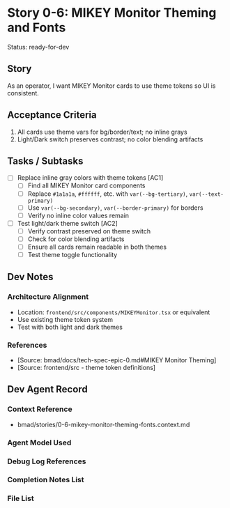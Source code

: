 # Story 0-6: MIKEY Monitor Theming and Fonts

Status: ready-for-dev

## Story

As an operator, I want MIKEY Monitor cards to use theme tokens so UI is consistent.

## Acceptance Criteria

1. All cards use theme vars for bg/border/text; no inline grays
2. Light/Dark switch preserves contrast; no color blending artifacts

## Tasks / Subtasks

- [ ] Replace inline gray colors with theme tokens [AC1]
  - [ ] Find all MIKEY Monitor card components
  - [ ] Replace `#1a1a1a`, `#ffffff`, etc. with `var(--bg-tertiary)`, `var(--text-primary)`
  - [ ] Use `var(--bg-secondary)`, `var(--border-primary)` for borders
  - [ ] Verify no inline color values remain
- [ ] Test light/dark theme switch [AC2]
  - [ ] Verify contrast preserved on theme switch
  - [ ] Check for color blending artifacts
  - [ ] Ensure all cards remain readable in both themes
  - [ ] Test theme toggle functionality

## Dev Notes

### Architecture Alignment
- Location: `frontend/src/components/MIKEYMonitor.tsx` or equivalent
- Use existing theme token system
- Test with both light and dark themes

### References
- [Source: bmad/docs/tech-spec-epic-0.md#MIKEY Monitor Theming]
- [Source: frontend/src - theme token definitions]

## Dev Agent Record

### Context Reference

- bmad/stories/0-6-mikey-monitor-theming-fonts.context.md

### Agent Model Used

### Debug Log References

### Completion Notes List

### File List

